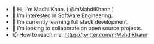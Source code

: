 - 👋 Hi, I’m Madhi Khan. ( @mMahdiKhann )
- 👀 I’m interested in Software Engineering.
- 🌱 I’m currently learning full stack development.
- 💞️ I’m looking to collaborate on open source projects.
- 📫 How to reach me: https://twitter.com/mMahdiKhann

<!---
mMahdiKhann/mMahdiKhann is a ✨ special ✨ repository because its `README.md` (this file) appears on your GitHub profile.
You can click the Preview link to take a look at your changes.
--->

